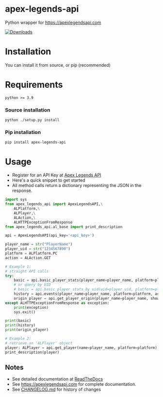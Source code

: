 # apex-legends-api
Python wrapper for https://apexlegendsapi.com

[![Downloads](https://pepy.tech/badge/apex-legends-api/week)](https://pepy.tech/project/apex-legends-api)

# Installation
You can install it from source, or pip (recommended)

# Requirements
`python >= 3.9`

### Source installation
`python ./setup.py install`

### Pip installation
`pip install apex-legends-api`

# Usage
* Register for an API Key at [Apex Legends API](https://apexlegendsapi.com)
* Here's a quick snippet to get started
* All method calls return a dictionary representing the JSON in the response.

```python
import sys
from apex_legends_api import ApexLegendsAPI,\
    ALPlatform,\
    ALPlayer,\
    ALAction,\
    ALHTTPExceptionFromResponse
from apex_legends_api.al_base import print_description

api = ApexLegendsAPI(api_key='<api_key>')

player_name = str("PlayerName")
player_uid = str("1234567890")
platform = ALPlatform.PC
action = ALAction.GET

# Example 1:
# straight API calls
try:
    basic = api.basic_player_stats(player_name=player_name, platform=platform)
    # or query by UID
    # basic = api.basic_player_stats_by_uid(uid=player_uid, platform=platform)
    history = api.events(player_name=player_name, platform=platform, action=action)
    origin_player = api.get_player_origin(player_name=player_name, show_all_hits=True)
except ALHTTPExceptionFromResponse as exception:
    print(exception)
    sys.exit()

print(basic)
print(history)
print(origin_player)

# Example 2:
# retrieve an 'ALPlayer' object
player: ALPlayer = api.get_player(name=player_name, platform=platform)
print_description(player)

```
## Notes
- See detailed documentation at [ReadTheDocs](https://apex-legends-api.readthedocs.io/en/latest/index.html)
- See https://apexlegendsapi.com for complete documentation.
- See [CHANGELOG.md](https://github.com/johnsturgeon/apex-legends-api/blob/main/CHANGELOG.md) for history of changes